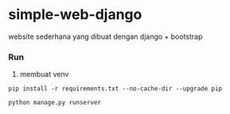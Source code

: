 # simple-web-django
website sederhana yang dibuat dengan django + bootstrap

### Run

1. membuat  venv

```
pip install -r requirements.txt --no-cache-dir --upgrade pip
```

```bash
python manage.py runserver
```
